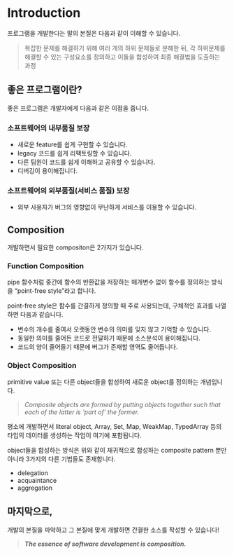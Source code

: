 # Introduction

프로그램을 개발한다는 말의 본질은 다음과 같이 이해할 수 있습니다.

> 복잡한 문제를 해결하기 위해 여러 개의 하위 문제들로 분해한 뒤, 각 하위문제를 해결할 수 있는 구성요소를 정의하고 이들을 합성하여 최종 해결법을 도출하는 과정

## 좋은 프로그램이란?

좋은 프로그램은 개발자에게 다음과 같은 이점을 줍니다.

### 소프트웨어의 내부품질 보장

- 새로운 feature를 쉽게 구현할 수 있습니다.
- legacy 코드를 쉽게 리팩토링할 수 있습니다.
- 다른 팀원이 코드를 쉽게 이해하고 공유할 수 있습니다.
- 디버깅이 용이해집니다.

### 소프트웨어의 외부품질(서비스 품질) 보장

- 외부 사용자가 버그의 영향없이 무난하게 서비스를 이용할 수 있습니다.

## Composition

개발하면서 필요한 compositon은 2가지가 있습니다.

### Function Composition

pipe 함수처럼 중간에 함수의 반환값을 저장하는 매개변수 없이 함수를 정의하는 방식을 “point-free style”라고 합니다.

point-free style은 함수를 간결하게 정의할 때 주로 사용되는데, 구체적인 효과를 나열하면 다음과 같습니다.

- 변수의 개수를 줄여서 오랫동안 변수의 의미를 잊지 않고 기억할 수 있습니다.
- 동일한 의미를 줄어든 코드로 전달하기 때문에 소스분석이 용이해집니다.
- 코드의 양이 줄어들기 때문에 버그가 존재할 영역도 줄어듭니다.

### Object Composition

primitive value 또는 다른 object들을 합성하여 새로운 object를 정의하는 개념입니다.

> _Composite objects are formed by putting objects together such that each of the latter is ‘part of’ the former._

평소에 개발하면서 literal object, Array, Set, Map, WeakMap, TypedArray 등의 타입의 데이터를 생성하는 작업이 여기에 포함됩니다.

object들을 합성하는 방식은 위와 같이 재귀적으로 합성하는 composite pattern 뿐만 아니라 3가지의 다른 기법들도 존재합니다.

- delegation
- acquaintance
- aggregation

## 마지막으로,

개발의 본질을 파악하고 그 본질에 맞게 개발하면 간결한 소스를 작성할 수 있습니다!

> **_The essence of software development is composition._**
